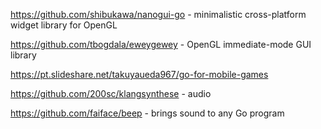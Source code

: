 
https://github.com/shibukawa/nanogui-go - minimalistic cross-platform widget library for OpenGL

https://github.com/tbogdala/eweygewey - OpenGL immediate-mode GUI library

https://pt.slideshare.net/takuyaueda967/go-for-mobile-games

https://github.com/200sc/klangsynthese - audio

https://github.com/faiface/beep - brings sound to any Go program
